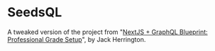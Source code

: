 # SeedsQL

A tweaked version of the project from "[NextJS + GraphQL Blueprint: Professional Grade Setup](https://www.youtube.com/watch?v=XzE-PzALyDc)", by Jack Herrington.
